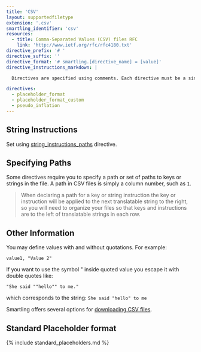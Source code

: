 ```yaml
---
title: 'CSV'
layout: supportedfiletype
extension: '.csv'
smartling_identifier: 'csv'
resources: 
  - title: Comma-Separated Values (CSV) files RFC
    link: 'http://www.ietf.org/rfc/rfc4180.txt'
directive_prefix: '# '
directive_suffix: ''
directive_format: '# smartling.[directive_name] = [value]'
directive_instructions_markdown: |

  Directives are specified using comments. Each directive must be a single comment on one line, and there should not be any inline trailing symbols after the directive. The directives must be defined at the top of the file, ahead of the csv content.

directives:
  - placeholder_format
  - placeholder_format_custom
  - pseudo_inflation
---
```


## String Instructions

Set using [string_instructions_paths](#string_instructions_paths) directive.

## Specifying Paths

Some directives require you to specify a path or set of paths to keys or strings in the file. A path in CSV files is simply a column number, such as `1`.

> When declaring a path for a key or string instruction the key or instruction will be applied to the next translatable string to the right, so you will need to organize your files so that keys and instructions are to the left of translatable strings in each row.

## Other Information

You may define values with and without quotations. For example:

~~~
value1, "Value 2"
~~~

If you want to use the symbol " inside quoted value you escape it with double quotes like:

~~~
"She said ""hello"" to me."
~~~

which corresponds to the string: `She said "hello" to me`

Smartling offers several options for [downloading CSV files]().

## Standard Placeholder format

{% include standard_placeholders.md %} 